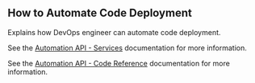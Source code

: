 ## How to Automate Code Deployment

Explains how DevOps engineer can automate code deployment.



See the [Automation API - Services](https://docs.bmc.com/docs/display/public/workloadautomation/Control-M+Automation+API+-+Services) documentation for more information.

See the [Automation API - Code Reference](https://docs.bmc.com/docs/display/public/workloadautomation/Control-M+Automation+API+-+Code+Reference) documentation for more information.
